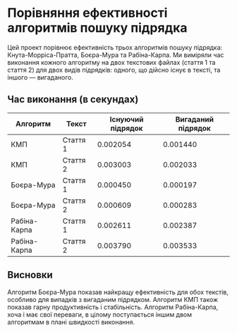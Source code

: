 # Порівняння ефективності алгоритмів пошуку підрядка

Цей проект порівнює ефективність трьох алгоритмів пошуку підрядка: Кнута-Морріса-Пратта, Боєра-Мура та Рабіна-Карпа. Ми виміряли час виконання кожного алгоритму на двох текстових файлах (стаття 1 та стаття 2) для двох видів підрядків: одного, що дійсно існує в тексті, та іншого — вигаданого.

## Час виконання (в секундах)

| Алгоритм     | Текст    | Існуючий підрядок | Вигаданий підрядок |
|--------------|----------|-------------------|--------------------|
| КМП          | Стаття 1 | 0.002054          | 0.001440           |
| КМП          | Стаття 2 | 0.003003          | 0.002033           |
| Боєра-Мура   | Стаття 1 | 0.000450          | 0.000197           |
| Боєра-Мура   | Стаття 2 | 0.000609          | 0.000283           |
| Рабіна-Карпа | Стаття 1 | 0.002611          | 0.002387           |
| Рабіна-Карпа | Стаття 2 | 0.003790          | 0.003533           |

## Висновки

Алгоритм Боєра-Мура показав найкращу ефективність для обох текстів, особливо для випадків з вигаданим підрядком. Алгоритм КМП також показав гарну продуктивність і стабільність. Алгоритм Рабіна-Карпа, хоча і має свої переваги, в цілому поступається іншим двом алгоритмам в плані швидкості виконання.
